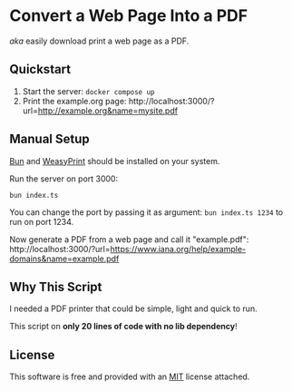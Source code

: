 # Convert a Web Page Into a PDF

_aka_ easily download print a web page as a PDF.

## Quickstart

1. Start the server: `docker compose up`
2. Print the example.org page: 
http://localhost:3000/?url=http://example.org&name=mysite.pdf

## Manual Setup

[Bun](https://bun.sh/) and [WeasyPrint](https://weasyprint.org/) should be installed on your system.

Run the server on port 3000:
```
bun index.ts
```

You can change the port by passing it as argument: `bun index.ts 1234` to run on port 1234.

Now generate a PDF from a web page and call it "example.pdf": http://localhost:3000/?url=https://www.iana.org/help/example-domains&name=example.pdf


## Why This Script

I needed a PDF printer that could be simple, light and quick to run.

This script on **only 20 lines of code with no lib dependency**!


## License

This software is free and provided with an [MIT](https://opensource.org/license/mit) license attached.
